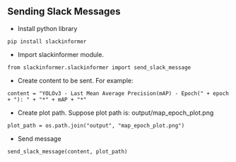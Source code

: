 ## Sending Slack Messages 

* Install python library

`pip install slackinformer`

* Import slackinformer module.

`from slackinformer.slackinformer import send_slack_message`


* Create content to be sent. For example: 

`content = "YOLOv3 - Last Mean Average Precision(mAP) - Epoch(" + epoch + "): " + "*" + mAP + "*"`


* Create plot path. Suppose plot path is: output/map_epoch_plot.png

`plot_path = os.path.join("output", "map_epoch_plot.png")`


* Send message

`send_slack_message(content, plot_path)`
